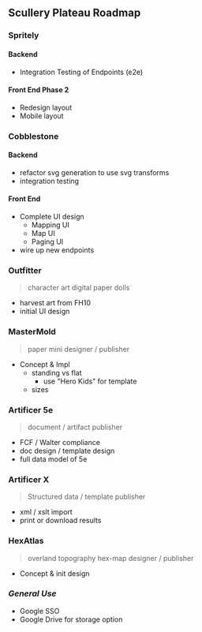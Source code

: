 ## Scullery Plateau Roadmap

### Spritely

#### Backend
* Integration Testing of Endpoints (e2e)

#### Front End Phase 2
* Redesign layout
* Mobile layout

### Cobblestone

#### Backend
* refactor svg generation to use svg transforms
* integration testing

#### Front End
* Complete UI design
  * Mapping UI
  * Map UI
  * Paging UI
* wire up new endpoints

### Outfitter
> character art digital paper dolls
* harvest art from FH10
* initial UI design

### MasterMold
> paper mini designer / publisher
* Concept & Impl
  * standing vs flat
    * use "Hero Kids" for template
  * sizes

### Artificer 5e
> document / artifact publisher
* FCF / Walter compliance
* doc design / template design
* full data model of 5e

### Artificer X
> Structured data / template publisher
* xml / xslt import
* print or download results

### HexAtlas
> overland topography hex-map designer / publisher
* Concept & init design

### *General Use*
* Google SSO
* Google Drive for storage option